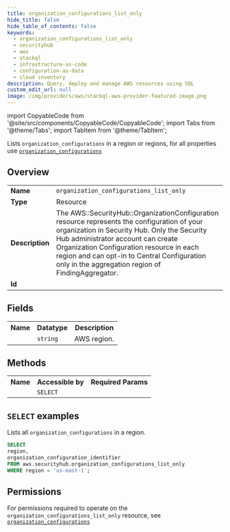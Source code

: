 ```yaml
---
title: organization_configurations_list_only
hide_title: false
hide_table_of_contents: false
keywords:
  - organization_configurations_list_only
  - securityhub
  - aws
  - stackql
  - infrastructure-as-code
  - configuration-as-data
  - cloud inventory
description: Query, deploy and manage AWS resources using SQL
custom_edit_url: null
image: /img/providers/aws/stackql-aws-provider-featured-image.png
---
```


import CopyableCode from '@site/src/components/CopyableCode/CopyableCode';
import Tabs from '@theme/Tabs';
import TabItem from '@theme/TabItem';

Lists <code>organization_configurations</code> in a region or regions, for all properties use <a href="/providers/aws/serviceName/organization_configurations/"><code>organization_configurations</code></a>

## Overview
<table><tbody>
<tr><td><b>Name</b></td><td><code>organization_configurations_list_only</code></td></tr>
<tr><td><b>Type</b></td><td>Resource</td></tr>
<tr><td><b>Description</b></td><td>The AWS::SecurityHub::OrganizationConfiguration resource represents the configuration of your organization in Security Hub. Only the Security Hub administrator account can create Organization Configuration resource in each region and can opt-in to Central Configuration only in the aggregation region of FindingAggregator.</td></tr>
<tr><td><b>Id</b></td><td><CopyableCode code="aws.securityhub.organization_configurations_list_only" /></td></tr>
</tbody></table>

## Fields
<table><tbody><tr><th>Name</th><th>Datatype</th><th>Description</th></tr><tr><td><CopyableCode code="region" /></td><td><code>string</code></td><td>AWS region.</td></tr>
</tbody></table>

## Methods

<table><tbody>
  <tr>
    <th>Name</th>
    <th>Accessible by</th>
    <th>Required Params</th>
  </tr>
  <tr>
    <td><CopyableCode code="list_resources" /></td>
    <td><code>SELECT</code></td>
    <td><CopyableCode code="region" /></td>
  </tr>
</tbody></table>

## `SELECT` examples
Lists all <code>organization_configurations</code> in a region.
```sql
SELECT
region,
organization_configuration_identifier
FROM aws.securityhub.organization_configurations_list_only
WHERE region = 'us-east-1';
```


## Permissions

For permissions required to operate on the <code>organization_configurations_list_only</code> resource, see <a href="/providers/aws/securityhub/organization_configurations/#permissions"><code>organization_configurations</code></a>

